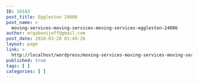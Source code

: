 ```yaml
---
ID: 10183
post_title: Eggleston 24086
post_name: >
  moving-services-moving-services-moving-services-eggleston-24086
author: mrgabonijeff@gmail.com
post_date: 2018-03-28 01:49:26
layout: page
link: >
  http://localhost/wordpress/moving-services-moving-services-moving-services-eggleston-24086/
published: true
tags: [ ]
categories: [ ]
---
```

